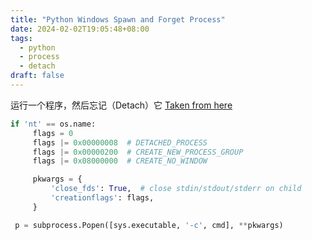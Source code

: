 ```yaml
---
title: "Python Windows Spawn and Forget Process"
date: 2024-02-02T19:05:48+08:00
tags:
  - python
  - process
  - detach
draft: false
---
```


运行一个程序，然后忘记（Detach）它
[Taken from here](https://stackoverflow.com/questions/52449997/how-to-detach-python-child-process-on-windows-without-setsid)

```python
if 'nt' == os.name:
     flags = 0
     flags |= 0x00000008  # DETACHED_PROCESS
     flags |= 0x00000200  # CREATE_NEW_PROCESS_GROUP
     flags |= 0x08000000  # CREATE_NO_WINDOW

     pkwargs = {
         'close_fds': True,  # close stdin/stdout/stderr on child
         'creationflags': flags,
     }

 p = subprocess.Popen([sys.executable, '-c', cmd], **pkwargs)
```
